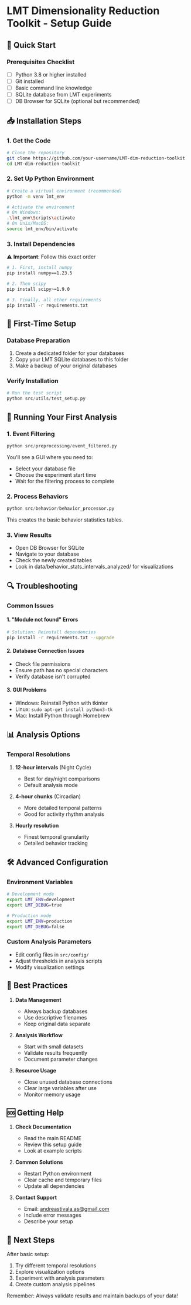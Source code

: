 # LMT Dimensionality Reduction Toolkit - Setup Guide

## 🚀 Quick Start

### Prerequisites Checklist
- [ ] Python 3.8 or higher installed
- [ ] Git installed
- [ ] Basic command line knowledge
- [ ] SQLite database from LMT experiments
- [ ] DB Browser for SQLite (optional but recommended)

## 📥 Installation Steps

### 1. Get the Code
```bash
# Clone the repository
git clone https://github.com/your-username/LMT-dim-reduction-toolkit
cd LMT-dim-reduction-toolkit
```

### 2. Set Up Python Environment
```bash
# Create a virtual environment (recommended)
python -m venv lmt_env

# Activate the environment
# On Windows:
.\lmt_env\Scripts\activate
# On Unix/MacOS:
source lmt_env/bin/activate
```

### 3. Install Dependencies
⚠️ **Important**: Follow this exact order
```bash
# 1. First, install numpy
pip install numpy==1.23.5

# 2. Then scipy
pip install scipy>=1.9.0

# 3. Finally, all other requirements
pip install -r requirements.txt
```

## 🔧 First-Time Setup

### Database Preparation
1. Create a dedicated folder for your databases
2. Copy your LMT SQLite databases to this folder
3. Make a backup of your original databases

### Verify Installation
```python
# Run the test script
python src/utils/test_setup.py
```

## 🏃 Running Your First Analysis

### 1. Event Filtering
```python
python src/preprocessing/event_filtered.py
```
You'll see a GUI where you need to:
- Select your database file
- Choose the experiment start time
- Wait for the filtering process to complete

### 2. Process Behaviors
```python
python src/behavior/behavior_processor.py
```
This creates the basic behavior statistics tables.

### 3. View Results
- Open DB Browser for SQLite
- Navigate to your database
- Check the newly created tables
- Look in data/behavior_stats_intervals_analyzed/ for visualizations

## 🔍 Troubleshooting

### Common Issues

#### 1. "Module not found" Errors
```bash
# Solution: Reinstall dependencies
pip install -r requirements.txt --upgrade
```

#### 2. Database Connection Issues
- Check file permissions
- Ensure path has no special characters
- Verify database isn't corrupted

#### 3. GUI Problems
- Windows: Reinstall Python with tkinter
- Linux: `sudo apt-get install python3-tk`
- Mac: Install Python through Homebrew

## 📊 Analysis Options

### Temporal Resolutions
1. **12-hour intervals** (Night Cycle)
   - Best for day/night comparisons
   - Default analysis mode

2. **4-hour chunks** (Circadian)
   - More detailed temporal patterns
   - Good for activity rhythm analysis

3. **Hourly resolution**
   - Finest temporal granularity
   - Detailed behavior tracking

## 🛠️ Advanced Configuration

### Environment Variables
```bash
# Development mode
export LMT_ENV=development
export LMT_DEBUG=true

# Production mode
export LMT_ENV=production
export LMT_DEBUG=false
```

### Custom Analysis Parameters
- Edit config files in `src/config/`
- Adjust thresholds in analysis scripts
- Modify visualization settings

## 📝 Best Practices

1. **Data Management**
   - Always backup databases
   - Use descriptive filenames
   - Keep original data separate

2. **Analysis Workflow**
   - Start with small datasets
   - Validate results frequently
   - Document parameter changes

3. **Resource Usage**
   - Close unused database connections
   - Clear large variables after use
   - Monitor memory usage

## 🆘 Getting Help

1. **Check Documentation**
   - Read the main README
   - Review this setup guide
   - Look at example scripts

2. **Common Solutions**
   - Restart Python environment
   - Clear cache and temporary files
   - Update all dependencies

3. **Contact Support**
   - Email: andreastivala.as@gmail.com
   - Include error messages
   - Describe your setup

## 🎯 Next Steps

After basic setup:
1. Try different temporal resolutions
2. Explore visualization options
3. Experiment with analysis parameters
4. Create custom analysis pipelines

Remember: Always validate results and maintain backups of your data! 